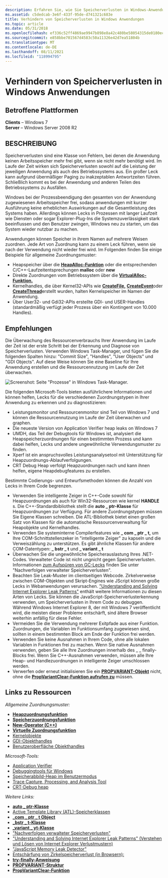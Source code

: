 ```yaml
---
description: Erfahren Sie, wie Sie Speicherverlusten in Windows-Anwendungen für Windows 7- und Windows Server 2008 R2-Plattformen verhindern.
ms.assetid: c5dedcab-3e6f-433f-95de-d741321c683e
title: Verhindern von Speicherverlusten in Windows Anwendungen
ms.topic: article
ms.date: 05/31/2018
ms.openlocfilehash: ef336c52ff4869ae9947b898e8a42c480be58054315de0180ec6a18f8c917f51
ms.sourcegitcommit: e858bbe701567d4583c50a11326e42d7ea51804b
ms.translationtype: MT
ms.contentlocale: de-DE
ms.lasthandoff: 08/11/2021
ms.locfileid: "118994795"
---
```

# <a name="preventing-memory-leaks-in-windows-applications"></a>Verhindern von Speicherverlusten in Windows Anwendungen

## <a name="affected-platforms"></a>Betroffene Plattformen

**Clients** – Windows 7  
**Server** – Windows Server 2008 R2  

## <a name="description"></a>BESCHREIBUNG

Speicherverlusten sind eine Klasse von Fehlern, bei denen die Anwendung keinen Arbeitsspeicher mehr frei gibt, wenn sie nicht mehr benötigt wird. Im Laufe der Zeit wirken sich Speicherverlusten sowohl auf die Leistung der jeweiligen Anwendung als auch des Betriebssystems aus. Ein großer Leck kann aufgrund übermäßiger Paging zu inakzeptablen Antwortzeiten führen. Schließlich kommt es bei der Anwendung und anderen Teilen des Betriebssystems zu Ausfällen.

Windows bei der Prozessbeendigung den gesamten von der Anwendung zugewiesenen Arbeitsspeicher frei, sodass anwendungen mit kurzer Ausführung keine erheblichen Auswirkungen auf die Gesamtleistung des Systems haben. Allerdings können Lecks in Prozessen mit langer Laufzeit wie Diensten oder sogar Explorer-Plug-Ins die Systemzuverlässigkeit stark beeinflussen und den Benutzer zwingen, Windows neu zu starten, um das System wieder nutzbar zu machen.

Anwendungen können Speicher in ihrem Namen auf mehrere Weisen zuordnen. Jede Art von Zuordnung kann zu einem Leck führen, wenn sie nach der Verwendung nicht wieder frei wird. Im Folgenden finden Sie einige Beispiele für allgemeine Zuordnungsmuster:

-   Heapspeicher über die [**HeapAlloc-Funktion**](/windows/win32/api/heapapi/nf-heapapi-heapalloc) oder die entsprechenden C/C++-Laufzeitentsprechungen **malloc** oder **new**
-   Direkte Zuordnungen vom Betriebssystem über die [**VirtualAlloc-Funktion.**](/windows/win32/api/memoryapi/nf-memoryapi-virtualalloc)
-   Kernelhandles, die über Kernel32-APIs wie [**CreateFile,**](/windows/win32/api/fileapi/nf-fileapi-createfilea) [**CreateEvent**](/windows/win32/api/synchapi/nf-synchapi-createeventa)oder [**CreateThread**](/windows/win32/api/processthreadsapi/nf-processthreadsapi-createthread)erstellt wurden, halten Kernelspeicher im Namen der Anwendung.
-   Über User32- und Gdi32-APIs erstellte GDI- und USER-Handles (standardmäßig verfügt jeder Prozess über ein Kontingent von 10.000 Handles).

## <a name="best-practices"></a>Empfehlungen

Die Überwachung des Ressourcenverbrauchs Ihrer Anwendung im Laufe der Zeit ist der erste Schritt bei der Erkennung und Diagnose von Speicherverlusten. Verwenden Windows Task-Manager, und fügen Sie die folgenden Spalten hinzu: "Commit Size", "Handles", "User Objects" und "GDI Objects". Auf diese Weise können Sie eine Baseline für Ihre Anwendung erstellen und die Ressourcennutzung im Laufe der Zeit überwachen.

![Screenshot: Seite "Prozesse" in Windows Task-Manager.](images/preventingmemoryleaks-windowstaskmanager.gif)

Die folgenden Microsoft-Tools bieten ausführlichere Informationen und können helfen, Lecks für die verschiedenen Zuordnungstypen in Ihrer Anwendung zu erkennen und zu diagnostizieren:

-   Leistungsmonitor und Ressourcenmonitor sind Teil von Windows 7 und können die Ressourcennutzung im Laufe der Zeit überwachen und graphen.
-   Die neueste Version von Application Verifier heap leaks on Windows 7
-   UMDH, das Teil der Debugtools für Windows ist, analysiert die Heapspeicherzuordnungen für einen bestimmten Prozess und kann dabei helfen, Lecks und andere ungewöhnliche Verwendungsmuster zu finden.
-   Xperf ist ein anspruchsvolles Leistungsanalysetool mit Unterstützung für Heapzuordnungs-Ablaufverfolgungen.
-   CRT Debug Heap verfolgt Heapzuordnungen nach und kann ihnen helfen, eigene Heapdebugfeatures zu erstellen.

Bestimmte Codierungs- und Entwurfsmethoden können die Anzahl von Lecks in Ihrem Code begrenzen.

-   Verwenden Sie intelligente Zeiger in C++-Code sowohl für Heapzuordnungen als auch für Win32-Ressourcen wie kernel **HANDLE** s. Die C++-Standardbibliothek stellt die **auto \_ ptr-Klasse** für Heapzuordnungen zur Verfügung. Für andere Zuordnungstypen müssen Sie Eigene Klassen schreiben. Die ATL-Bibliothek bietet einen großen Satz von Klassen für die automatische Ressourcenverwaltung für Heapobjekte und Kernelhandles.
-   Verwenden Sie systeminterne Compilerfeatures wie **\_ com \_ ptr \_ t,** um Ihre COM-Schnittstellenzeker in "intelligente Zeiger" zu kapseln und die Verweiszählung zu unterstützen. Es gibt ähnliche Klassen für andere COM-Datentypen: **\_ bstr \_ t** und **\_ variant \_ t**
-   Überwachen Sie die ungewöhnliche Speicherauslastung Ihres .NET-Codes. Verwalteter Code ist nicht ungnicht gegen Speicherverlusten. Informationen [zum Aufspüren von GC-Lecks](/archive/blogs/ricom/) finden Sie unter "Nachverfolgen verwalteter Speicherverlusten".
-   Beachten Sie Leak-Muster im clientseitigen Webcode. Zirkelverweise zwischen COM-Objekten und Skript-Engines wie JScript können große Lecks in Webanwendungen verursachen. ["Understanding and Solving Internet Explorer Leak Patterns"](/previous-versions/ms976398(v=msdn.10)) enthält weitere Informationen zu diesen Arten von Lecks. Sie können die JavaScript-Speicherverlusterkennung verwenden, um Speicherverlusten in Ihrem Code zu debuggen. Während Windows Internet Explorer 8, der mit Windows 7 veröffentlicht wird, die meisten dieser Probleme entschärft, sind ältere Browser weiterhin anfällig für diese Fehler.
-   Vermeiden Sie die Verwendung mehrerer Exitpfade aus einer Funktion. Zuordnungen, die Variablen im Funktionsumfang zugewiesen sind, sollten in einem bestimmten Block am Ende der Funktion frei werden.
-   Verwenden Sie keine Ausnahmen in Ihrem Code, ohne alle lokalen Variablen in Funktionen frei zu machen. Wenn Sie native Ausnahmen verwenden, geben Sie alle Ihre Zuordnungen innerhalb des \_ \_ finally-Blocks frei. Wenn Sie C++-Ausnahmen verwenden, müssen alle Ihre Heap- und Handlezuordnungen in intelligente Zeiger umschlossen werden.
-   Verwerfen oder erneut initialisieren Sie ein [**PROPVARIANT-Objekt**](/windows/win32/api/propidlbase/ns-propidlbase-propvariant) nicht, ohne die [**PropVariantClear-Funktion aufrufen zu**](/windows/win32/api/combaseapi/nf-combaseapi-propvariantclear) müssen.

## <a name="links-to-resources"></a>Links zu Ressourcen

*Allgemeine Zuordnungsmuster:*

-   [**Heapzuordnungsfunktion**](/windows/win32/api/heapapi/nf-heapapi-heapalloc)
-   [**Speicherzuordnungsfunktion**](https://msdn.microsoft.com/library/6ewkz86d(v=VS.71).aspx)
-   [**New-Operator (C++)**](https://msdn.microsoft.com/library/kewsb8ba(v=VS.71).aspx)
-   [**Virtuelle Zuordnungsfunktion**](/windows/win32/api/memoryapi/nf-memoryapi-virtualalloc)
-   [Kernelobjekte](../sysinfo/kernel-objects.md)
-   [GDI-Objekthandles](../sysinfo/gdi-objects.md)
-   [Benutzeroberfläche Objekthandles](../sysinfo/user-objects.md)

*Microsoft-Tools:*

-   [Application Verifier](application-verifier.md)
-   [Debuggingtools für Windows](/windows-hardware/drivers/debugger/)
-   [Speicherabbild-Heap im Benutzermodus](/windows-hardware/drivers/debugger/umdh)
-   [Trace Capture, Processing, and Analysis Tool](https://msdn.microsoft.com/performance/cc825801.aspx)
-   [CRT-Debug heap](/visualstudio/debugger/crt-debug-heap-details?view=vs-2015)

*Weitere Links:*

-   [**auto \_ ptr-Klasse**](https://msdn.microsoft.com/library/ew3fk483(v=VS.71).aspx)
-   [Active Template Library (ATL)-Speicherklassen](https://msdn.microsoft.com/library/44yh1z4f(v=VS.71).aspx)
-   [**\_com \_ ptr \_ t Object**](https://msdn.microsoft.com/library/417w8b3b(v=VS.71).aspx)
-   [**\_bstr \_ t-Klasse**](https://msdn.microsoft.com/library/zthfhkd6(v=VS.71).aspx)
-   [**\_variant \_ yt-Klasse**](https://msdn.microsoft.com/library/x295h94e(v=VS.71).aspx)
-   ["Nachverfolgen verwalteter Speicherverlusten"](/archive/blogs/ricom/)
-   ["Understanding and Solving Internet Explorer Leak Patterns" (Verstehen und Lösen von Internet Explorer Verlustmustern)](/previous-versions/ms976398(v=msdn.10))
-   ["JavaScript Memory Leak Detector"](/archive/blogs/gpde/new-javascript-memory-leak-detector-from-our-team)
-   [Entschärfung von Zirkelspeicherverlust (in Browsern):](/previous-versions/windows/internet-explorer/ie-developer/platform-apis/dd361842(v=vs.85))
-   [**try-finally-Anweisung**](https://msdn.microsoft.com/library/yb3kz605(v=VS.71).aspx)
-   [**PROPVARIANT-Struktur**](/windows/win32/api/propidlbase/ns-propidlbase-propvariant)
-   [**PropVariantClear-Funktion**](/windows/win32/api/combaseapi/nf-combaseapi-propvariantclear)

 

 

